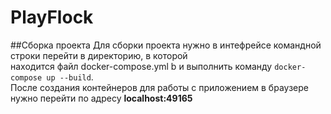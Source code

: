 # PlayFlock
##Сборка проекта
Для сборки проекта нужно в интефрейсе командной строки перейти в директорию, в которой <br/>
находится файл docker-compose.yml b и выполнить команду `docker-compose up --build`. <br/>
После создания контейнеров для работы с приложением в браузере нужно перейти по адресу **localhost:49165**
